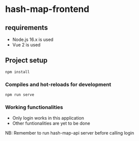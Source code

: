 # hash-map-frontend

## requirements

* Node.js 16.x is used
* Vue 2 is used


## Project setup
```
npm install
```

### Compiles and hot-reloads for development
```
npm run serve
```

### Working functionalities

* Only login works in this application
* Other funtionalities are yet to be done  

NB: Remember to run hash-map-api server before calling login
